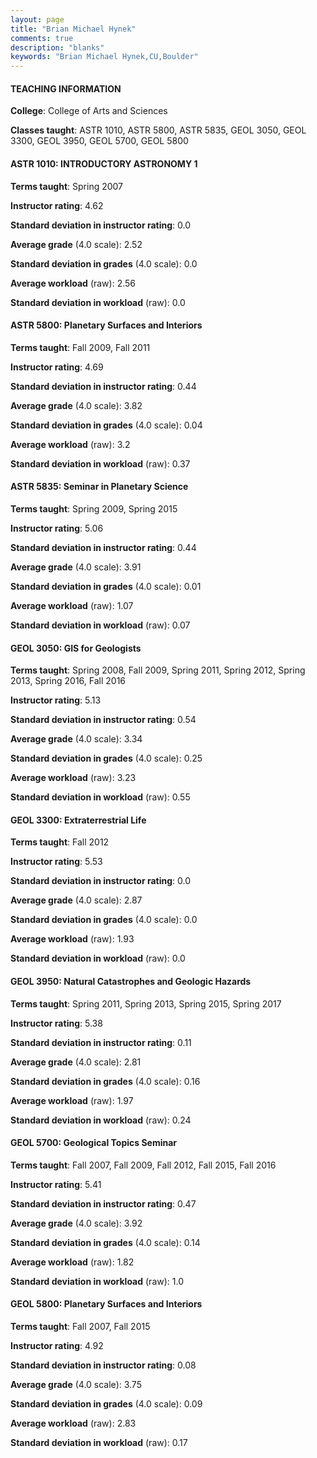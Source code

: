 ```yaml
---
layout: page
title: "Brian Michael Hynek" 
comments: true
description: "blanks"
keywords: "Brian Michael Hynek,CU,Boulder"
---
```

<head>
<script src="https://ajax.googleapis.com/ajax/libs/jquery/2.1.3/jquery.min.js"></script>
<script src="https://dl.dropboxusercontent.com/s/pc42nxpaw1ea4o9/highcharts.js?dl=0"></script>
<!-- <script src="../assets/js/highcharts.js"></script> -->
<style type="text/css">@font-face {
	font-family: "Bebas Neue";
	src: url(https://www.filehosting.org/file/details/544349/BebasNeue Regular.otf) format("opentype");
	}
	h1.Bebas { 
		font-family: "Bebas Neue", Verdana, Tahoma;
	}
</style>
</head>
	   
#### TEACHING INFORMATION

**College**: College of Arts and Sciences

**Classes taught**: ASTR 1010, ASTR 5800, ASTR 5835, GEOL 3050, GEOL 3300, GEOL 3950, GEOL 5700, GEOL 5800

#### ASTR 1010: INTRODUCTORY ASTRONOMY 1

**Terms taught**: Spring 2007

**Instructor rating**: 4.62

**Standard deviation in instructor rating**: 0.0

**Average grade** (4.0 scale): 2.52

**Standard deviation in grades** (4.0 scale): 0.0

**Average workload** (raw): 2.56

**Standard deviation in workload** (raw): 0.0

#### ASTR 5800: Planetary Surfaces and Interiors

**Terms taught**: Fall 2009, Fall 2011

**Instructor rating**: 4.69

**Standard deviation in instructor rating**: 0.44

**Average grade** (4.0 scale): 3.82

**Standard deviation in grades** (4.0 scale): 0.04

**Average workload** (raw): 3.2

**Standard deviation in workload** (raw): 0.37

#### ASTR 5835: Seminar in Planetary Science

**Terms taught**: Spring 2009, Spring 2015

**Instructor rating**: 5.06

**Standard deviation in instructor rating**: 0.44

**Average grade** (4.0 scale): 3.91

**Standard deviation in grades** (4.0 scale): 0.01

**Average workload** (raw): 1.07

**Standard deviation in workload** (raw): 0.07

#### GEOL 3050: GIS for Geologists

**Terms taught**: Spring 2008, Fall 2009, Spring 2011, Spring 2012, Spring 2013, Spring 2016, Fall 2016

**Instructor rating**: 5.13

**Standard deviation in instructor rating**: 0.54

**Average grade** (4.0 scale): 3.34

**Standard deviation in grades** (4.0 scale): 0.25

**Average workload** (raw): 3.23

**Standard deviation in workload** (raw): 0.55

#### GEOL 3300: Extraterrestrial Life

**Terms taught**: Fall 2012

**Instructor rating**: 5.53

**Standard deviation in instructor rating**: 0.0

**Average grade** (4.0 scale): 2.87

**Standard deviation in grades** (4.0 scale): 0.0

**Average workload** (raw): 1.93

**Standard deviation in workload** (raw): 0.0

#### GEOL 3950: Natural Catastrophes and Geologic Hazards

**Terms taught**: Spring 2011, Spring 2013, Spring 2015, Spring 2017

**Instructor rating**: 5.38

**Standard deviation in instructor rating**: 0.11

**Average grade** (4.0 scale): 2.81

**Standard deviation in grades** (4.0 scale): 0.16

**Average workload** (raw): 1.97

**Standard deviation in workload** (raw): 0.24

#### GEOL 5700: Geological Topics Seminar

**Terms taught**: Fall 2007, Fall 2009, Fall 2012, Fall 2015, Fall 2016

**Instructor rating**: 5.41

**Standard deviation in instructor rating**: 0.47

**Average grade** (4.0 scale): 3.92

**Standard deviation in grades** (4.0 scale): 0.14

**Average workload** (raw): 1.82

**Standard deviation in workload** (raw): 1.0

#### GEOL 5800: Planetary Surfaces and Interiors

**Terms taught**: Fall 2007, Fall 2015

**Instructor rating**: 4.92

**Standard deviation in instructor rating**: 0.08

**Average grade** (4.0 scale): 3.75

**Standard deviation in grades** (4.0 scale): 0.09

**Average workload** (raw): 2.83

**Standard deviation in workload** (raw): 0.17

